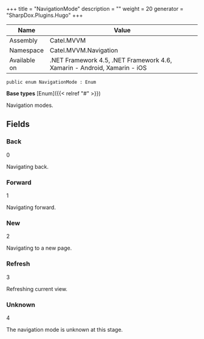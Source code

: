 

+++
title = "NavigationMode" 
description = ""
weight = 20
generator = "SharpDox.Plugins.Hugo"
+++

Name|Value
---|---
Assembly|Catel.MVVM
Namespace|Catel.MVVM.Navigation
Available on|.NET Framework 4.5, .NET Framework 4.6, Xamarin - Android, Xamarin - iOS

```
public enum NavigationMode : Enum
```

**Base types**
[Enum]({{< relref "#" >}})

Navigation modes.

## Fields

### Back

0

Navigating back.

### Forward

1

Navigating forward.

### New

2

Navigating to a new page.

### Refresh

3

Refreshing current view.

### Unknown

4

The navigation mode is unknown at this stage.

